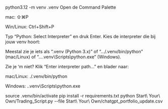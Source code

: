 
python3.12 -m venv .venv
Open de Command Palette

mac: ⇧⌘P

Win/Linux: Ctrl+Shift+P

Typ “Python: Select Interpreter” en druk Enter.
Kies de interpreter die bij jouw venv hoort:

Meestal zie je iets als “.venv (Python 3.x)” of “…/.venv/bin/python” (mac/Linux) of “….venv\Scripts\python.exe” (Windows).

Zie je ‘m niet? Klik “Enter interpreter path…” en blader naar:

mac/Linux: ./.venv/bin/python

Windows: .\.venv\Scripts\python.exe



source .venv/bin/activate
pip install -r requirements.txt
python Start\ Your\ Own/Trading_Script.py --file Start\ Your\ Own/chatgpt_portfolio_update.csv
